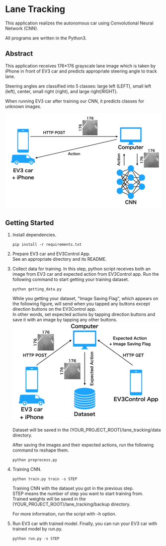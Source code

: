 # Lane Tracking
This application realizes the autonomous car using Convolutional Neural Network (CNN).

All programs are written in the Python3.

## Abstract
This application receives 176*176 grayscale lane image which is taken by iPhone in front of EV3 car and predicts appropriate steering angle to track lane.

Steering angles are classified into 5 classes: large left (LEFT), small left (left), center, small right (right), and large right(RIGHT).

When running EV3 car after training our CNN, it predicts classes for unknown images.

![Abstract_running](https://raw.githubusercontent.com/utagoeinc/AutonomousEV3Car/images/lane_tracking/tracking_abstract.png)

## Getting Started
1. Install dependencies.  

      ```
      pip install -r requirements.txt
      ```  

1. Prepare EV3 car and EV3Control App.  
  See an appropriate directory and its README.

1. Collect data for training.
    In this step, python script receives both an image from EV3 car and expected action from EV3Control app.
    Run the following command to start getting your training dataset.

      ```  
      python getting_data.py
      ```  

    While you getting your dataset, "Image Saving Flag", which appears on the following figure, will send when you tapped any buttons except direction buttons on the EV3Control app.  
    In other words, set expected actions by tapping direction buttons and save it with an image by tapping any other buttons.  
    ![Abstract_getting_data](https://raw.githubusercontent.com/utagoeinc/AutonomousEV3Car/images/lane_tracking/data_collecting_abstract.png)  

    Dataset will be saved in the (YOUR_PROJECT_ROOT)/lane_tracking/data directory.  

    After saving the images and their expected actions, run the following command to reshape them.

      ```
      python preprocess.py
      ```

1. Training CNN.

      ```
      python train.py train -s STEP
      ```  

    Training CNN with the dataset you got in the previous step.  
    STEP means the number of step you want to start training from.  
    Trained weights will be saved in the (YOUR_PROJECT_ROOT)/lane_tracking/backup directory.  

    For more information, run the script with -h option.  

1. Run EV3 car with trained model.
    Finally, you can run your EV3 car with trained model by run.py.  

      ```
      python run.py -s STEP
      ```  
